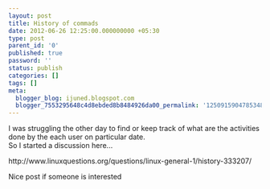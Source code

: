 ```yaml
---
layout: post
title: History of commads
date: 2012-06-26 12:25:00.000000000 +05:30
type: post
parent_id: '0'
published: true
password: ''
status: publish
categories: []
tags: []
meta:
  blogger_blog: ijuned.blogspot.com
  blogger_7553295648c4d8ebded8b8484926da00_permalink: '1250915904785348515'
---
```

<div dir="ltr" style="text-align:left;">
<div>I was struggling the other day to find or keep track of what are the activities done by the each user on particular date.<br />So I started a discussion here...</p>
<p>http://www.linuxquestions.org/questions/linux-general-1/history-333207/</p>
<p>Nice post if someone is interested </p></div>
</div>
